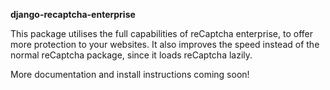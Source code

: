 **django-recaptcha-enterprise**

This package utilises the full capabilities of reCaptcha enterprise, to offer more protection to your websites.
It also improves the speed instead of the normal reCaptcha package, since it loads reCaptcha lazily.

More documentation and install instructions coming soon!